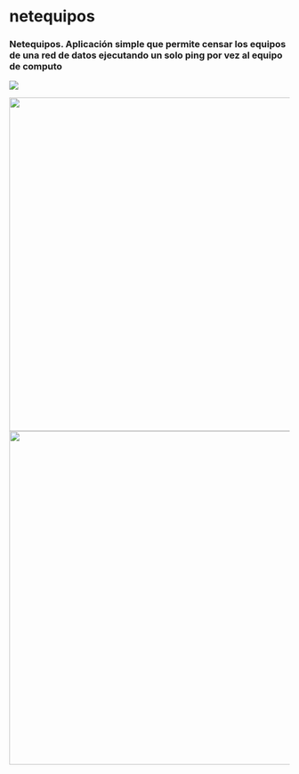 # netequipos
<h3>
  Netequipos. Aplicación simple que permite censar los equipos de una red de datos ejecutando un solo ping por vez al equipo de computo 
</h3>
<img src="https://github.com/trabajopro10/netequipos/tree/master/static/image/aplicacion.png">
<p align="center" >
     <img width="600" heigth="600" src="[static/assets/miprofile.png](https://drive.google.com/drive/u/1/folders/1ZaCIamFKPtBQjWXNsM6ckstvJMuB88Am)">
     <img width="600" heigth="600" src="https://user-images.githubusercontent.com/101413385/169064699-f268715c-822c-4335-b066-97a1bc1ea8e1.png">
</p>

